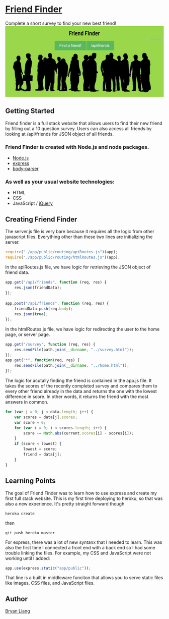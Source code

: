 # [Friend Finder](https://friendfinderbl2.herokuapp.com/)
Complete a short survey to find your new best friend!
![friendfinder](friendfinder.png)

## Getting Started
Friend finder is a full stack website that allows users to find their new friend by filling out a 10 question survey.
Users can also access all friends by looking at /api/friends for JSON object of all friends.
### Friend Finder is created with Node.js and node packages.
* [Node.js](https://nodejs.org/en/) 
* [express](https://www.npmjs.com/package/express)
* [body-parser](https://www.npmjs.com/package/body-parser)
### As well as your usual website technologies:
* HTML
* CSS
* JavaScript / [jQuery](https://jquery.com/)

## Creating Friend Finder
The server.js file is very bare because it requires all the logic from other javascript files. Everything other than these two lines are initializing the server.
``` js
require("./app/public/routing/apiRoutes.js")(app);
require("./app/public/routing/htmlRoutes.js")(app);
```
In the apiRoutes.js file, we have logic for retrieving the JSON object of friend data.
``` js
app.get("/api/friends", function (req, res) {
    res.json(friendData);
});

app.post("/api/friends", function (req, res) {
    friendData.push(req.body);
    res.json(true);
});
```
In the htmlRoutes.js file, we have logic for redirecting the user to the home page, or server page.
``` js
app.get("/survey", function (req, res) {
    res.sendFile(path.join(__dirname, "../survey.html"));
});
app.get("*", function(req, res) {
    res.sendFile(path.join(__dirname, "../home.html"));
});
```
The logic for acutally finding the friend is contained in the app.js file. It takes the scores of the recently completed survey and compares them to every other friend already in the data and returns the one with the lowest difference in score. In other words, it returns the friend with the most answers in common.
``` js
for (var j = 0; j < data.length; j++) {
    var scores = data[j].scores;
    var score = 0;
    for (var i = 0; i < scores.length; i++) {
        score += Math.abs(current.scores[i] - scores[i]);
    }
    if (score < lowest) {
        lowest = score;
        friend = data[j];
    }
}
```
## Learning Points
The goal of Friend Finder was to learn how to use express and create my first full stack website. This is my first time deploying to heroku, so that was also a new experience. It's pretty straight forward though
```
heroku create 
```
then 
```
git push heroku master
```
For express, there was a lot of new syntanx that I needed to learn. This was also the first time I connected a front end with a back end so I had some trouble linking the files. For example, my CSS and JavaScript were not working until I added:
``` js
app.use(express.static("app/public"));
```
That line is a built in middleware funciton that allows you to serve static files like images, CSS files, and JavaScript files. 

## Author
[Bryan Liang](https://github.com/liangbryan2)